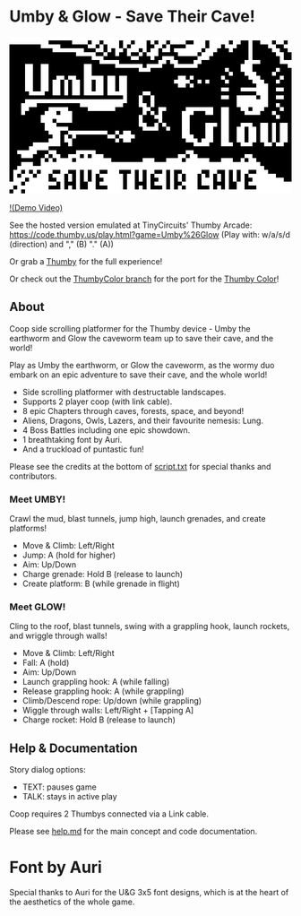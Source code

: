 # Umby & Glow - Save Their Cave!

![Umby & Glow](/Umby&Glow.png)

[!(Demo Video)](https://user-images.githubusercontent.com/39223558/200944876-3e43a01c-3a31-4b10-9e78-7d0340dfa21f.mp4)

See the hosted version emulated at TinyCircuits' Thumby Arcade:
https://code.thumby.us/play.html?game=Umby%26Glow
(Play with: w/a/s/d (direction) and "," (B) "." (A))

Or grab a [Thumby](https://tinycircuits.com/products/thumby) for the full experience!

Or check out the [ThumbyColor branch](https://github.com/fuglaro/UmbyAndGlow/tree/ThumbyColor) for the port for the [Thumby Color](https://color.thumby.us)!

## About

Coop side scrolling platformer for the Thumby device - Umby the earthworm and Glow the caveworm team up to save their cave, and the world!

Play as Umby the earthworm, or Glow the caveworm,
as the wormy duo embark on an epic adventure to save their cave,
and the whole world!
* Side scrolling platformer with destructable landscapes.
* Supports 2 player coop (with link cable).
* 8 epic Chapters through caves, forests, space, and beyond!
* Aliens, Dragons, Owls, Lazers, and their favourite nemesis: Lung.
* 4 Boss Battles including one epic showdown.
* 1 breathtaking font by Auri.
* And a truckload of puntastic fun!

Please see the credits at the bottom of [script.txt](/Games/Umby&Glow/script.txt) for special thanks and contributors.

### Meet UMBY!

Crawl the mud, blast tunnels, jump high, launch grenades, and create platforms!
* Move & Climb: Left/Right
* Jump: A (hold for higher)
* Aim: Up/Down
* Charge grenade: Hold B (release to launch)
* Create platform: B (while grenade in flight)

### Meet GLOW!

Cling to the roof, blast tunnels, swing with a grappling hook, launch rockets, and wriggle through walls!
* Move & Climb: Left/Right
* Fall: A (hold)
* Aim: Up/Down
* Launch grappling hook: A (while falling)
* Release grappling hook: A (while grappling)
* Climb/Descend rope: Up/down (while grappling)
* Wiggle through walls: Left/Right + [Tapping A]
* Charge rocket: Hold B (release to launch)

## Help & Documentation

Story dialog options:
* TEXT: pauses game
* TALK: stays in active play

Coop requires 2 Thumbys connected via a Link cable.

Please see [help.md](/help.md) for the main concept and code documentation.

# Font by Auri
Special thanks to Auri for the U&G 3x5 font designs, which is at the heart of the aesthetics of the whole game.
